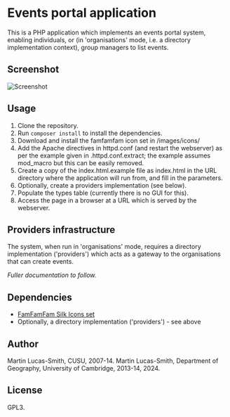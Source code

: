 Events portal application
=========================

This is a PHP application which implements an events portal system, enabling individuals, or (in 'organisations' mode, i.e. a directory implementation context), group managers to list events.


Screenshot
----------

![Screenshot](screenshot.png)


Usage
-----

1. Clone the repository.
2. Run `composer install` to install the dependencies.
3. Download and install the famfamfam icon set in /images/icons/
4. Add the Apache directives in httpd.conf (and restart the webserver) as per the example given in .httpd.conf.extract; the example assumes mod_macro but this can be easily removed.
5. Create a copy of the index.html.example file as index.html in the URL directory where the application will run from, and fill in the parameters.
6. Optionally, create a providers implementation (see below).
7. Populate the types table (currently there is no GUI for this).
8. Access the page in a browser at a URL which is served by the webserver.


Providers infrastructure
------------------------

The system, when run in 'organisations' mode, requires a directory implementation ('providers') which acts as a gateway to the organisations that can create events.

_Fuller documentation to follow._



Dependencies
------------

* [FamFamFam Silk Icons set](http://www.famfamfam.com/lab/icons/silk/)
* Optionally, a directory implementation ('providers') - see above



Author
------

Martin Lucas-Smith, CUSU, 2007-14.
Martin Lucas-Smith, Department of Geography, University of Cambridge, 2013-14, 2024.


License
-------

GPL3.
